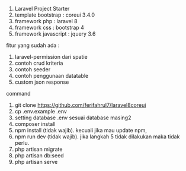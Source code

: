 1. Laravel Project Starter
2. template bootstrap : coreui 3.4.0
3. framework php : laravel 8
4. framework css : bootstrap 4
5. framework javascript : jquery 3.6

fitur yang sudah ada :
1. laravel-permission dari spatie
2. contoh crud kriteria
3. contoh seeder
4. contoh penggunaan datatable
5. custom json response



command
1. git clone https://github.com/ferifahrul7/laravel8coreui
2. cp .env.example .env
3. setting database .env sesuai database masing2
4. composer install
5. npm install (tidak wajib). kecuali jika mau update npm, 
6. npm run dev (tidak wajib). jika langkah 5 tidak dilakukan maka tidak perlu.
7. php artisan migrate
8. php artisan db:seed
9. php artisan serve
